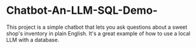 # Chatbot-An-LLM-SQL-Demo-
This project is a simple chatbot that lets you ask questions about a sweet shop's inventory in plain English. It's a great example of how to use a local LLM with a database.
